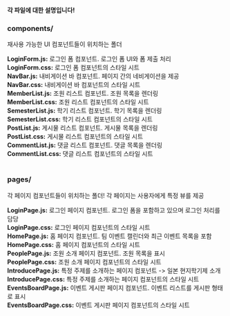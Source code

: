 **각 파일에 대한 설명입니다!**

### components/

재사용 가능한 UI 컴포넌트들이 위치하는 폴더

**LoginForm.js:** 로그인 폼 컴포넌트. 로그인 폼 UI와 폼 제출 처리<br>
**LoginForm.css:** 로그인 폼 컴포넌트의 스타일 시트<br>
**NavBar.js:** 내비게이션 바 컴포넌트. 페이지 간의 네비게이션을 제공<br>
**NavBar.css:** 내비게이션 바 컴포넌트의 스타일 시트<br>
**MemberList.js:** 조원 리스트 컴포넌트. 조원 목록을 렌더링<br>
**MemberList.css:** 조원 리스트 컴포넌트의 스타일 시트<br>
**SemesterList.js:** 학기 리스트 컴포넌트. 학기 목록을 렌더링<br>
**SemesterList.css:** 학기 리스트 컴포넌트의 스타일 시트<br>
**PostList.js:** 게시물 리스트 컴포넌트. 게시물 목록을 렌더링<br>
**PostList.css:** 게시물 리스트 컴포넌트의 스타일 시트<br>
**CommentList.js:** 댓글 리스트 컴포넌트. 댓글 목록을 렌더링<br>
**CommentList.css:** 댓글 리스트 컴포넌트의 스타일 시트<br>
<br>

### pages/

각 페이지 컴포넌트들이 위치하는 폴더! 각 페이지는 사용자에게 특정 뷰를 제공<br>

**LoginPage.js:** 로그인 페이지 컴포넌트. 로그인 폼을 포함하고 있으며 로그인 처리를 담당<br>
**LoginPage.css:** 로그인 페이지 컴포넌트의 스타일 시트<br>
**HomePage.js:** 홈 페이지 컴포넌트. 팀 이벤트 캘린더와 최근 이벤트 목록을 포함<br>
**HomePage.css:** 홈 페이지 컴포넌트의 스타일 시트<br>
**PeoplePage.js:** 조원 소개 페이지 컴포넌트. 조원 목록을 표시<br>
**PeoplePage.css:** 조원 소개 페이지 컴포넌트의 스타일 시트<br>
**IntroducePage.js:** 특정 주제를 소개하는 페이지 컴포넌트 -> 일본 현지학기제 소개<br>
**IntroducePage.css:** 특정 주제를 소개하는 페이지 컴포넌트의 스타일 시트<br>
**EventsBoardPage.js:** 이벤트 게시판 페이지 컴포넌트. 이벤트 리스트를 게시판 형태로 표시<br>
**EventsBoardPage.css:** 이벤트 게시판 페이지 컴포넌트의 스타일 시트<br>
<br>
